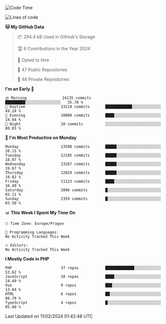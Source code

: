 <!--START_SECTION:waka-->
![Code Time](http://img.shields.io/badge/Code%20Time-1%2C583%20hrs%2058%20mins-blue)

![Lines of code](https://img.shields.io/badge/From%20Hello%20World%20I%27ve%20Written-21.2%20million%20lines%20of%20code-blue)

**🐱 My GitHub Data** 

> 📦 294.4 kB Used in GitHub's Storage 
 > 
> 🏆 6 Contributions in the Year 2024
 > 
> 💼 Opted to Hire
 > 
> 📜 47 Public Repositories 
 > 
> 🔑 48 Private Repositories 
 > 
**I'm an Early 🐤** 

```text
🌞 Morning                24135 commits       █████████░░░░░░░░░░░░░░░░   35.78 % 
🌆 Daytime                33214 commits       ████████████░░░░░░░░░░░░░   49.24 % 
🌃 Evening                10080 commits       ████░░░░░░░░░░░░░░░░░░░░░   14.94 % 
🌙 Night                  20 commits          ░░░░░░░░░░░░░░░░░░░░░░░░░   00.03 % 
```
📅 **I'm Most Productive on Monday** 

```text
Monday                   13590 commits       █████░░░░░░░░░░░░░░░░░░░░   20.15 % 
Tuesday                  12185 commits       █████░░░░░░░░░░░░░░░░░░░░   18.07 % 
Wednesday                13267 commits       █████░░░░░░░░░░░░░░░░░░░░   19.67 % 
Thursday                 12829 commits       █████░░░░░░░░░░░░░░░░░░░░   19.02 % 
Friday                   11123 commits       ████░░░░░░░░░░░░░░░░░░░░░   16.49 % 
Saturday                 2096 commits        █░░░░░░░░░░░░░░░░░░░░░░░░   03.11 % 
Sunday                   2359 commits        █░░░░░░░░░░░░░░░░░░░░░░░░   03.50 % 
```


📊 **This Week I Spent My Time On** 

```text
🕑︎ Time Zone: Europe/Prague

💬 Programming Languages: 
No Activity Tracked This Week

🔥 Editors: 
No Activity Tracked This Week
```

**I Mostly Code in PHP** 

```text
PHP                      37 repos            █████████████░░░░░░░░░░░░   53.62 % 
JavaScript               10 repos            ████░░░░░░░░░░░░░░░░░░░░░   14.49 % 
Vue                      9 repos             ███░░░░░░░░░░░░░░░░░░░░░░   13.04 % 
HTML                     6 repos             ██░░░░░░░░░░░░░░░░░░░░░░░   08.70 % 
TypeScript               4 repos             █░░░░░░░░░░░░░░░░░░░░░░░░   05.80 % 
```




 Last Updated on 11/02/2024 01:42:48 UTC
<!--END_SECTION:waka-->
<!--
**AlexKratky/AlexKratky** is a ✨ _special_ ✨ repository because its `README.md` (this file) appears on your GitHub profile.

Here are some ideas to get you started:

- 🔭 I’m currently working on ...
- 🌱 I’m currently learning ...
- 👯 I’m looking to collaborate on ...
- 🤔 I’m looking for help with ...
- 💬 Ask me about ...
- 📫 How to reach me: ...
- 😄 Pronouns: ...
- ⚡ Fun fact: ...
-->
